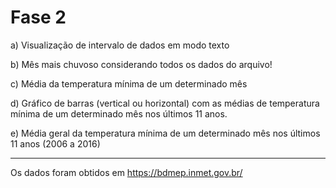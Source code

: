 # Fase 2
a) Visualização de intervalo de dados em modo texto

b) Mês mais chuvoso considerando todos os dados do arquivo! 

c) Média da temperatura mínima de um determinado mês

d) Gráfico de barras (vertical ou horizontal) com as médias de temperatura mínima de um determinado mês nos últimos 11 anos.

e) Média geral da temperatura mínima de um determinado mês nos últimos 11 anos (2006 a 2016)

_____________
Os dados foram obtidos em https://bdmep.inmet.gov.br/
